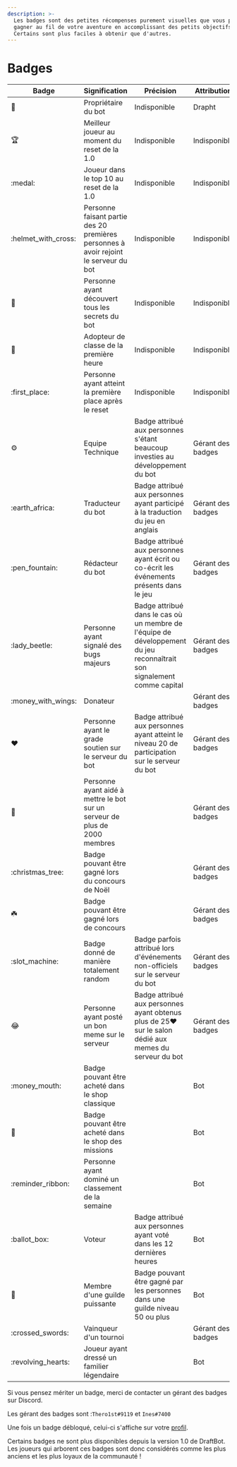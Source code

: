```yaml
---
description: >-
  Les badges sont des petites récompenses purement visuelles que vous pourrez
  gagner au fil de votre aventure en accomplissant des petits objectifs.
  Certains sont plus faciles à obtenir que d'autres.
---
```


# Badges

| Badge                 | Signification                                                                        | Précision                                                                                                               | Attribution       |
| --------------------- | ------------------------------------------------------------------------------------ | ----------------------------------------------------------------------------------------------------------------------- | ----------------- |
| :crown:               | Propriétaire du bot                                                                  | Indisponible                                                                                                            | Drapht            |
| :trophy:              | Meilleur joueur au moment du reset de la 1.0                                         | Indisponible                                                                                                            | Indisponible      |
| :medal:               | Joueur dans le top 10 au reset de la 1.0                                             | Indisponible                                                                                                            | Indisponible      |
| :helmet\_with\_cross: | Personne faisant partie des 20 premières personnes à avoir rejoint le serveur du bot | Indisponible                                                                                                            | Indisponible      |
| :egg:                 | Personne ayant découvert tous les secrets du bot                                     | Indisponible                                                                                                            | Indisponible      |
| :bookmark:            | Adopteur de classe de la première heure                                              | Indisponible                                                                                                            | Indisponible      |
| :first\_place:        | Personne ayant atteint la première place après le reset                              | Indisponible                                                                                                            | Indisponible      |
| :gear:                | Equipe Technique                                                                     | Badge attribué aux personnes s'étant beaucoup investies au développement du bot                                         | Gérant des badges |
| :earth\_africa:       | Traducteur du bot                                                                    | Badge attribué aux personnes ayant participé à la traduction du jeu en anglais                                          | Gérant des badges |
| :pen\_fountain:       | Rédacteur du bot                                                                     | Badge attribué aux personnes ayant écrit ou co-écrit les événements présents dans le jeu                                | Gérant des badges |
| :lady\_beetle:        | Personne ayant signalé des bugs majeurs                                              | Badge attribué dans le cas où un membre de l'équipe de développement du jeu reconnaîtrait son signalement comme capital | Gérant des badges |
| :money\_with\_wings:  | Donateur                                                                             |                                                                                                                         | Gérant des badges |
| :heart:               | Personne ayant le grade soutien sur le serveur du bot                                | Badge attribué aux personnes ayant atteint le niveau 20 de participation sur le serveur du bot                          | Gérant des badges |
| :star2:               | Personne ayant aidé à mettre le bot sur un serveur de plus de 2000 membres           |                                                                                                                         | Gérant des badges |
| :christmas\_tree:     | Badge pouvant être gagné lors du concours de Noël                                    |                                                                                                                         | Gérant des badges |
| :shamrock:            | Badge pouvant être gagné lors de concours                                            |                                                                                                                         | Gérant des badges |
| :slot\_machine:       | Badge donné de manière totalement random                                             | Badge parfois attribué lors d'événements non-officiels sur le serveur du bot                                            | Gérant des badges |
| :joy:                 | Personne ayant posté un bon meme sur le serveur                                      | Badge attribué aux personnes ayant obtenus plus de 25:heart: sur le salon dédié aux memes du serveur du bot             | Gérant des badges |
| :money\_mouth:        | Badge pouvant être acheté dans le shop classique                                     |                                                                                                                         | Bot               |
| :ring:                | Badge pouvant être acheté dans le shop des missions                                  |                                                                                                                         | Bot               |
| :reminder\_ribbon:    | Personne ayant dominé un classement de la semaine                                    |                                                                                                                         | Bot               |
| :ballot\_box:         | Voteur                                                                               | Badge attribué aux personnes ayant voté dans les 12 dernières heures                                                    | Bot               |
| :gem:                 | Membre d'une guilde puissante                                                        | Badge pouvant être gagné par les personnes dans une guilde niveau 50 ou plus                                            |  Bot              |
| :crossed\_swords:     | Vainqueur d'un tournoi                                                               |                                                                                                                         | Gérant des badges |
| :revolving\_hearts:   | Joueur ayant dressé un familier légendaire                                           |                                                                                                                         | Bot               |

Si vous pensez mériter un badge, merci de contacter un gérant des badges sur Discord.&#x20;

Les gérant des badges sont :`Thero1st#9119` et `Ines#7400`&#x20;

Une fois un badge débloqué, celui-ci s'affiche sur votre [profil](../notions-principale/profile.md).

Certains badges ne sont plus disponibles depuis la version 1.0 de DraftBot. Les joueurs qui arborent ces badges sont donc considérés comme les plus anciens et les plus loyaux de la communauté !
